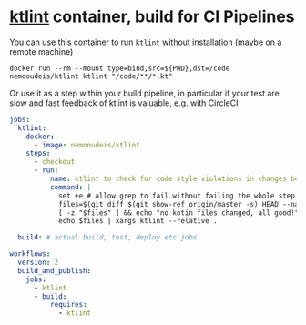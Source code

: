 # [ktlint](https://ktlint.github.io/) container, build for CI Pipelines

You can use this container to run [`ktlint`](https://ktlint.github.io/) without installation (maybe on a remote machine)

```shell
docker run --rm --mount type=bind,src=${PWD},dst=/code nemooudeis/ktlint ktlint "/code/**/*.kt"
```

Or use it as a step within your build pipeline, in particular if your test are slow and fast feedback of ktlint is valuable, e.g. with CircleCI


```yaml
jobs:
  ktlint:
    docker: 
      - image: nemooudeis/ktlint
    steps:
      - checkout
      - run: 
          name: ktlint to check for code style violations in changes between PR and origin/master
          command: |
            set +e # allow grep to fail without failing the whole step (in cases no kotlin files were changed)
            files=$(git diff $(git show-ref origin/master -s) HEAD --name-only --relative | grep '\.kt[s"]\?$')
            [ -z "$files" ] && echo "no kotin files changed, all good!" && exit 0
            echo $files | xargs ktlint --relative .

  build: # actual build, test, deploy etc jobs

workflows:
  version: 2
  build_and_publish:
    jobs:
      - ktlint
      - build:
          requires:
            - ktlint
```
